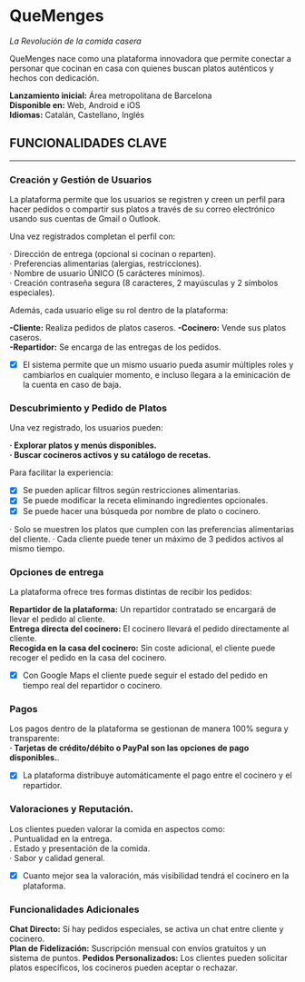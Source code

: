# QueMenges
_La Revolución de la comida casera_    

QueMenges nace como una plataforma innovadora que permite conectar a personar que cocinan en casa con quienes buscan platos auténticos y hechos con dedicación.

__Lanzamiento inicial:__ Área metropolitana de Barcelona  
__Disponible en:__ Web, Android e iOS  
__Idiomas:__ Catalán, Castellano, Inglés  

## FUNCIONALIDADES CLAVE 
___

### Creación y Gestión de Usuarios
La plataforma permite que los usuarios se registren  y creen un perfil para hacer pedidos o compartir sus platos a través de su correo electrónico usando sus cuentas de Gmail o Outlook.

Una vez registrados completan el perfil con:    

· Dirección de entrega (opcional si cocinan o reparten).  
· Preferencias alimentarias (alergias, restricciones).   
· Nombre de usuario ÚNICO (5 carácteres mínimos).  
· Creación contraseña segura (8 caracteres, 2 mayúsculas y 2 símbolos especiales).

Además, cada usuario elige su rol dentro de la plataforma:   
   
__-Cliente:__ Realiza pedidos de platos caseros.
__-Cocinero:__ Vende sus platos caseros.  
__-Repartidor:__ Se encarga de las entregas de los pedidos.  

- [x] El sistema permite que un mismo usuario pueda asumir múltiples roles y cambiarlos en cualquier momento, e incluso llegara a la eminicación de la cuenta en caso de baja.

### Descubrimiento y Pedido de Platos

Una vez registrado, los usuarios pueden:  

__· Explorar platos y menús disponibles.__  
__· Buscar cocineros activos y su catálogo de recetas.__  

Para facilitar la experiencia:

- [x] Se pueden aplicar filtros según restricciones alimentarias.
- [x] Se puede modificar la receta eliminando ingredientes opcionales.
- [x] Se puede hacer una búsqueda por nombre de plato o cocinero.

· Solo se muestren los platos que cumplen con las preferencias alimentarias del cliente. 
· Cada cliente puede tener un máximo de 3 pedidos activos al mismo tiempo.

### Opciones de entrega

La plataforma ofrece tres formas distintas de recibir los pedidos:  

__Repartidor de la plataforma:__ Un repartidor contratado se encargará de llevar el pedido al cliente.  
__Entrega directa del cocinero:__ El cocinero llevará el pedido directamente al cliente.  
__Recogida en la casa del cocinero:__ Sin coste adicional, el cliente puede recoger el pedido en la casa del cocinero.  

- [x] Con Google Maps el cliente puede seguir el estado del pedido en tiempo real del repartidor o cocinero.

### Pagos 
Los pagos dentro de la plataforma se gestionan de manera 100% segura y transparente:  
__· Tarjetas de crédito/débito o PayPal son las opciones de pago disponibles.__. 
- [x] La plataforma distribuye automáticamente el pago entre el cocinero y el repartidor.

### Valoraciones y Reputación.   
Los clientes pueden valorar la comida en aspectos como:    
. Puntualidad en la entrega.  
. Estado y presentación de la comida.  
· Sabor y calidad general.    
- [x] Cuanto mejor sea la valoración, más visibilidad tendrá el cocinero en la plataforma.

### Funcionalidades Adicionales

__Chat Directo:__ Si hay pedidos especiales, se activa un chat entre cliente y cocinero.  
__Plan de Fidelización:__ Suscripción mensual con envíos gratuitos y un sistema de puntos.
__Pedidos Personalizados:__ Los clientes pueden solicitar platos específicos, los cocineros pueden aceptar o rechazar.
